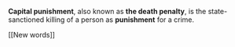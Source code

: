 **Capital punishment**, also known as **the death penalty**, is the state-sanctioned killing of a person as **punishment** for a crime.

[[New words]]